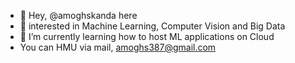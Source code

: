 - 👋 Hey, @amoghskanda here
- 👀 interested in Machine Learning, Computer Vision and Big Data
- 🌱 I’m currently learning how to host ML applications on Cloud
- You can HMU via mail, amoghs387@gmail.com

<!---
amoghskanda/amoghskanda is a ✨ special ✨ repository because its `README.md` (this file) appears on your GitHub profile.
You can click the Preview link to take a look at your changes.
--->
